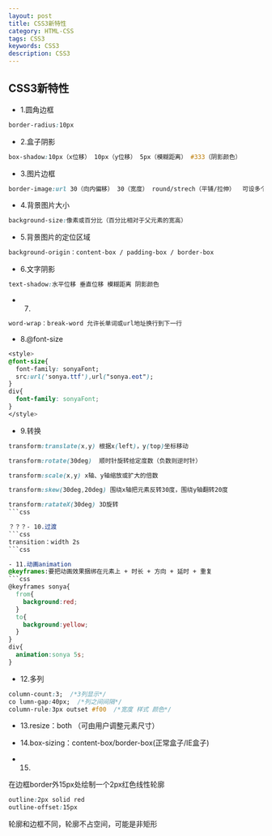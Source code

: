 ```yaml
---
layout: post
title: CSS3新特性
category: HTML-CSS
tags: CSS3
keywords: CSS3
description: CSS3
---
```


## CSS3新特性

- 1.圆角边框
```css
border-radius:10px
```

- 2.盒子阴影
```css
box-shadow:10px（x位移） 10px（y位移） 5px（模糊距离） #333（阴影颜色）
```

- 3.图片边框
```css
border-image:url 30（向内偏移） 30（宽度） round/strech（平铺/拉伸）  可设多个背景图url
```

- 4.背景图片大小
```css
background-size:像素或百分比（百分比相对于父元素的宽高）
```

- 5.背景图片的定位区域
```css
background-origin：content-box / padding-box / border-box
```

- 6.文字阴影
```css
text-shadow:水平位移 垂直位移 模糊距离 阴影颜色
```

- 7.
```css
word-wrap：break-word 允许长单词或url地址换行到下一行
```

- 8.@font-size
```css
<style>
@font-size{
  font-family: sonyaFont;
  src:url('sonya.ttf'),url("sonya.eot");
}
div{
  font-family: sonyaFont;
}
</style>
```

- 9.转换
```css
transform:translate(x,y) 根据x(left)，y(top)坐标移动

transform:rotate(30deg)  顺时针旋转给定度数（负数则逆时针）

transform:scale(x,y) x轴、y轴缩放或扩大的倍数

transform:skew(30deg,20deg) 围绕x轴把元素反转30度，围绕y轴翻转20度

transform:ratateX(30deg) 3D旋转
```css

？？？- 10.过渡
```css
transition：width 2s 
```css

- 11.动画animation
@keyframes:要把动画效果捆绑在元素上 + 时长 + 方向 + 延时 + 重复
```css
@keyframes sonya{
  from{
    background:red;
  }
  to{
    background:yellow;
  }
}
div{
  animation:sonya 5s;
}
```

- 12.多列
```css
column-count:3;  /*3列显示*/
co lumn-gap:40px;  /*列之间间隔*/
column-rule:3px outset #f00  /*宽度 样式 颜色*/
```

- 13.resize：both （可由用户调整元素尺寸）

- 14.box-sizing：content-box/border-box(正常盒子/IE盒子)

- 15.
在边框border外15px处绘制一个2px红色线性轮廓
```css
outline:2px solid red
outline-offset:15px
```
轮廓和边框不同，轮廓不占空间，可能是非矩形
